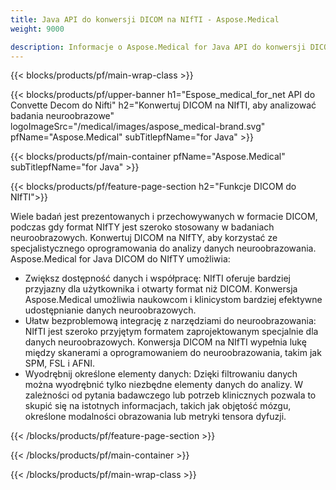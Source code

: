 ```yaml
---
title: Java API do konwersji DICOM na NIfTI - Aspose.Medical
weight: 9000

description: Informacje o Aspose.Medical for Java API do konwersji DICOM na NIfTI
---
```


{{< blocks/products/pf/main-wrap-class >}}

{{< blocks/products/pf/upper-banner h1="Espose_medical_for_net API do Convette Decom do Nifti" h2="Konwertuj DICOM na NIfTI, aby analizować badania neuroobrazowe" logoImageSrc="/medical/images/aspose_medical-brand.svg" pfName="Aspose.Medical" subTitlepfName="for Java" >}}

{{< blocks/products/pf/main-container pfName="Aspose.Medical" subTitlepfName="for Java" >}}

{{< blocks/products/pf/feature-page-section h2="Funkcje DICOM do NIfTI">}}

<p>Wiele badań jest prezentowanych i przechowywanych w formacie DICOM, podczas gdy format NIfTY jest szeroko stosowany w badaniach neuroobrazowych. Konwertuj DICOM na NIfTY, aby korzystać ze specjalistycznego oprogramowania do analizy danych neuroobrazowania. Aspose.Medical for Java DICOM do NIfTY umożliwia:</p>

<ul>
<li>Zwiększ dostępność danych i współpracę: NIfTI oferuje bardziej przyjazny dla użytkownika i otwarty format niż DICOM. Konwersja Aspose.Medical umożliwia naukowcom i klinicystom bardziej efektywne udostępnianie danych neuroobrazowych.</li>
<li>Ułatw bezproblemową integrację z narzędziami do neuroobrazowania: NIfTI jest szeroko przyjętym formatem zaprojektowanym specjalnie dla danych neuroobrazowych. Konwersja DICOM na NIfTI wypełnia lukę między skanerami a oprogramowaniem do neuroobrazowania, takim jak SPM, FSL i AFNI.</li>
<li>Wyodrębnij określone elementy danych: Dzięki filtrowaniu danych można wyodrębnić tylko niezbędne elementy danych do analizy. W zależności od pytania badawczego lub potrzeb klinicznych pozwala to skupić się na istotnych informacjach, takich jak objętość mózgu, określone modalności obrazowania lub metryki tensora dyfuzji.</li>
</ul>

{{< /blocks/products/pf/feature-page-section >}}

{{< /blocks/products/pf/main-container >}}

{{< /blocks/products/pf/main-wrap-class >}}